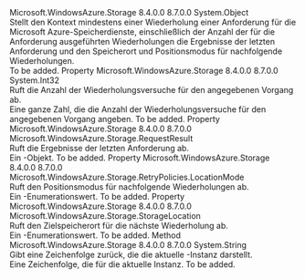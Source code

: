 <Type Name="RetryContext" FullName="Microsoft.WindowsAzure.Storage.RetryPolicies.RetryContext">
  <TypeSignature Language="C#" Value="public sealed class RetryContext" />
  <TypeSignature Language="ILAsm" Value=".class public auto ansi sealed beforefieldinit RetryContext extends System.Object" />
  <TypeSignature Language="DocId" Value="T:Microsoft.WindowsAzure.Storage.RetryPolicies.RetryContext" />
  <TypeSignature Language="VB.NET" Value="Public NotInheritable Class RetryContext" />
  <TypeSignature Language="F#" Value="type RetryContext = class" />
  <AssemblyInfo>
    <AssemblyName>Microsoft.WindowsAzure.Storage</AssemblyName>
    <AssemblyVersion>8.4.0.0</AssemblyVersion>
    <AssemblyVersion>8.7.0.0</AssemblyVersion>
  </AssemblyInfo>
  <Base>
    <BaseTypeName>System.Object</BaseTypeName>
  </Base>
  <Interfaces />
  <Docs>
    <summary>
            Stellt den Kontext mindestens einer Wiederholung einer Anforderung für die Microsoft Azure-Speicherdienste, einschließlich der Anzahl der für die Anforderung ausgeführten Wiederholungen die Ergebnisse der letzten Anforderung und den Speicherort und Positionsmodus für nachfolgende Wiederholungen.
            </summary>
    <remarks>To be added.</remarks>
  </Docs>
  <Members>
    <Member MemberName="CurrentRetryCount">
      <MemberSignature Language="C#" Value="public int CurrentRetryCount { get; }" />
      <MemberSignature Language="ILAsm" Value=".property instance int32 CurrentRetryCount" />
      <MemberSignature Language="DocId" Value="P:Microsoft.WindowsAzure.Storage.RetryPolicies.RetryContext.CurrentRetryCount" />
      <MemberSignature Language="VB.NET" Value="Public ReadOnly Property CurrentRetryCount As Integer" />
      <MemberSignature Language="F#" Value="member this.CurrentRetryCount : int" Usage="Microsoft.WindowsAzure.Storage.RetryPolicies.RetryContext.CurrentRetryCount" />
      <MemberType>Property</MemberType>
      <AssemblyInfo>
        <AssemblyName>Microsoft.WindowsAzure.Storage</AssemblyName>
        <AssemblyVersion>8.4.0.0</AssemblyVersion>
        <AssemblyVersion>8.7.0.0</AssemblyVersion>
      </AssemblyInfo>
      <ReturnValue>
        <ReturnType>System.Int32</ReturnType>
      </ReturnValue>
      <Docs>
        <summary>
            Ruft die Anzahl der Wiederholungsversuche für den angegebenen Vorgang ab.
            </summary>
        <value>Eine ganze Zahl, die die Anzahl der Wiederholungsversuche für den angegebenen Vorgang angeben.</value>
        <remarks>To be added.</remarks>
      </Docs>
    </Member>
    <Member MemberName="LastRequestResult">
      <MemberSignature Language="C#" Value="public Microsoft.WindowsAzure.Storage.RequestResult LastRequestResult { get; }" />
      <MemberSignature Language="ILAsm" Value=".property instance class Microsoft.WindowsAzure.Storage.RequestResult LastRequestResult" />
      <MemberSignature Language="DocId" Value="P:Microsoft.WindowsAzure.Storage.RetryPolicies.RetryContext.LastRequestResult" />
      <MemberSignature Language="VB.NET" Value="Public ReadOnly Property LastRequestResult As RequestResult" />
      <MemberSignature Language="F#" Value="member this.LastRequestResult : Microsoft.WindowsAzure.Storage.RequestResult" Usage="Microsoft.WindowsAzure.Storage.RetryPolicies.RetryContext.LastRequestResult" />
      <MemberType>Property</MemberType>
      <AssemblyInfo>
        <AssemblyName>Microsoft.WindowsAzure.Storage</AssemblyName>
        <AssemblyVersion>8.4.0.0</AssemblyVersion>
        <AssemblyVersion>8.7.0.0</AssemblyVersion>
      </AssemblyInfo>
      <ReturnValue>
        <ReturnType>Microsoft.WindowsAzure.Storage.RequestResult</ReturnType>
      </ReturnValue>
      <Docs>
        <summary>
            Ruft die Ergebnisse der letzten Anforderung ab.
            </summary>
        <value>Ein <see cref="T:Microsoft.WindowsAzure.Storage.RequestResult" />-Objekt.</value>
        <remarks>To be added.</remarks>
      </Docs>
    </Member>
    <Member MemberName="LocationMode">
      <MemberSignature Language="C#" Value="public Microsoft.WindowsAzure.Storage.RetryPolicies.LocationMode LocationMode { get; }" />
      <MemberSignature Language="ILAsm" Value=".property instance valuetype Microsoft.WindowsAzure.Storage.RetryPolicies.LocationMode LocationMode" />
      <MemberSignature Language="DocId" Value="P:Microsoft.WindowsAzure.Storage.RetryPolicies.RetryContext.LocationMode" />
      <MemberSignature Language="VB.NET" Value="Public ReadOnly Property LocationMode As LocationMode" />
      <MemberSignature Language="F#" Value="member this.LocationMode : Microsoft.WindowsAzure.Storage.RetryPolicies.LocationMode" Usage="Microsoft.WindowsAzure.Storage.RetryPolicies.RetryContext.LocationMode" />
      <MemberType>Property</MemberType>
      <AssemblyInfo>
        <AssemblyName>Microsoft.WindowsAzure.Storage</AssemblyName>
        <AssemblyVersion>8.4.0.0</AssemblyVersion>
        <AssemblyVersion>8.7.0.0</AssemblyVersion>
      </AssemblyInfo>
      <ReturnValue>
        <ReturnType>Microsoft.WindowsAzure.Storage.RetryPolicies.LocationMode</ReturnType>
      </ReturnValue>
      <Docs>
        <summary>
            Ruft den Positionsmodus für nachfolgende Wiederholungen ab.
            </summary>
        <value>Ein <see cref="T:Microsoft.WindowsAzure.Storage.RetryPolicies.LocationMode" />-Enumerationswert.</value>
        <remarks>To be added.</remarks>
      </Docs>
    </Member>
    <Member MemberName="NextLocation">
      <MemberSignature Language="C#" Value="public Microsoft.WindowsAzure.Storage.StorageLocation NextLocation { get; }" />
      <MemberSignature Language="ILAsm" Value=".property instance valuetype Microsoft.WindowsAzure.Storage.StorageLocation NextLocation" />
      <MemberSignature Language="DocId" Value="P:Microsoft.WindowsAzure.Storage.RetryPolicies.RetryContext.NextLocation" />
      <MemberSignature Language="VB.NET" Value="Public ReadOnly Property NextLocation As StorageLocation" />
      <MemberSignature Language="F#" Value="member this.NextLocation : Microsoft.WindowsAzure.Storage.StorageLocation" Usage="Microsoft.WindowsAzure.Storage.RetryPolicies.RetryContext.NextLocation" />
      <MemberType>Property</MemberType>
      <AssemblyInfo>
        <AssemblyName>Microsoft.WindowsAzure.Storage</AssemblyName>
        <AssemblyVersion>8.4.0.0</AssemblyVersion>
        <AssemblyVersion>8.7.0.0</AssemblyVersion>
      </AssemblyInfo>
      <ReturnValue>
        <ReturnType>Microsoft.WindowsAzure.Storage.StorageLocation</ReturnType>
      </ReturnValue>
      <Docs>
        <summary>
            Ruft den Zielspeicherort für die nächste Wiederholung ab.
            </summary>
        <value>Ein <see cref="T:Microsoft.WindowsAzure.Storage.StorageLocation" />-Enumerationswert.</value>
        <remarks>To be added.</remarks>
      </Docs>
    </Member>
    <Member MemberName="ToString">
      <MemberSignature Language="C#" Value="public override string ToString ();" />
      <MemberSignature Language="ILAsm" Value=".method public hidebysig virtual instance string ToString() cil managed" />
      <MemberSignature Language="DocId" Value="M:Microsoft.WindowsAzure.Storage.RetryPolicies.RetryContext.ToString" />
      <MemberSignature Language="VB.NET" Value="Public Overrides Function ToString () As String" />
      <MemberSignature Language="F#" Value="override this.ToString : unit -&gt; string" Usage="retryContext.ToString " />
      <MemberType>Method</MemberType>
      <AssemblyInfo>
        <AssemblyName>Microsoft.WindowsAzure.Storage</AssemblyName>
        <AssemblyVersion>8.4.0.0</AssemblyVersion>
        <AssemblyVersion>8.7.0.0</AssemblyVersion>
      </AssemblyInfo>
      <ReturnValue>
        <ReturnType>System.String</ReturnType>
      </ReturnValue>
      <Parameters />
      <Docs>
        <summary>
            Gibt eine Zeichenfolge zurück, die die aktuelle <see cref="T:Microsoft.WindowsAzure.Storage.RetryPolicies.RetryContext" />-Instanz darstellt.
            </summary>
        <returns>Eine Zeichenfolge, die für die aktuelle <see cref="T:Microsoft.WindowsAzure.Storage.RetryPolicies.RetryContext" /> Instanz.</returns>
        <remarks>To be added.</remarks>
      </Docs>
    </Member>
  </Members>
</Type>
